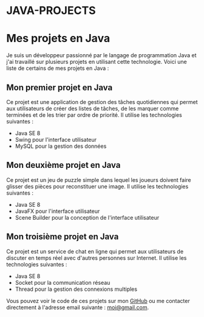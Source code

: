 # JAVA-PROJECTS

# Mes projets en Java

Je suis un développeur passionné par le langage de programmation Java et j'ai travaillé sur plusieurs projets en utilisant cette technologie. Voici une liste de certains de mes projets en Java :

## Mon premier projet en Java

Ce projet est une application de gestion des tâches quotidiennes qui permet aux utilisateurs de créer des listes de tâches, de les marquer comme terminées et de les trier par ordre de priorité. Il utilise les technologies suivantes :

- Java SE 8
- Swing pour l'interface utilisateur
- MySQL pour la gestion des données

## Mon deuxième projet en Java

Ce projet est un jeu de puzzle simple dans lequel les joueurs doivent faire glisser des pièces pour reconstituer une image. Il utilise les technologies suivantes :

- Java SE 8
- JavaFX pour l'interface utilisateur
- Scene Builder pour la conception de l'interface utilisateur

## Mon troisième projet en Java

Ce projet est un service de chat en ligne qui permet aux utilisateurs de discuter en temps réel avec d'autres personnes sur Internet. Il utilise les technologies suivantes :

- Java SE 8
- Socket pour la communication réseau
- Thread pour la gestion des connexions multiples

Vous pouvez voir le code de ces projets sur mon [GitHub](https://github.com/monnom/java-projects) ou me contacter directement à l'adresse email suivante : moi@gmail.com.
